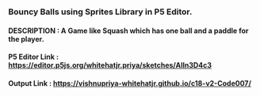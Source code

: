 ### Bouncy Balls using Sprites Library in P5 Editor.

#### DESCRIPTION : A Game like Squash which has one ball and a paddle for the player.

#### P5 Editor Link : https://editor.p5js.org/whitehatjr.priya/sketches/Alln3D4c3
#### Output Link : https://vishnupriya-whitehatjr.github.io/c18-v2-Code007/
